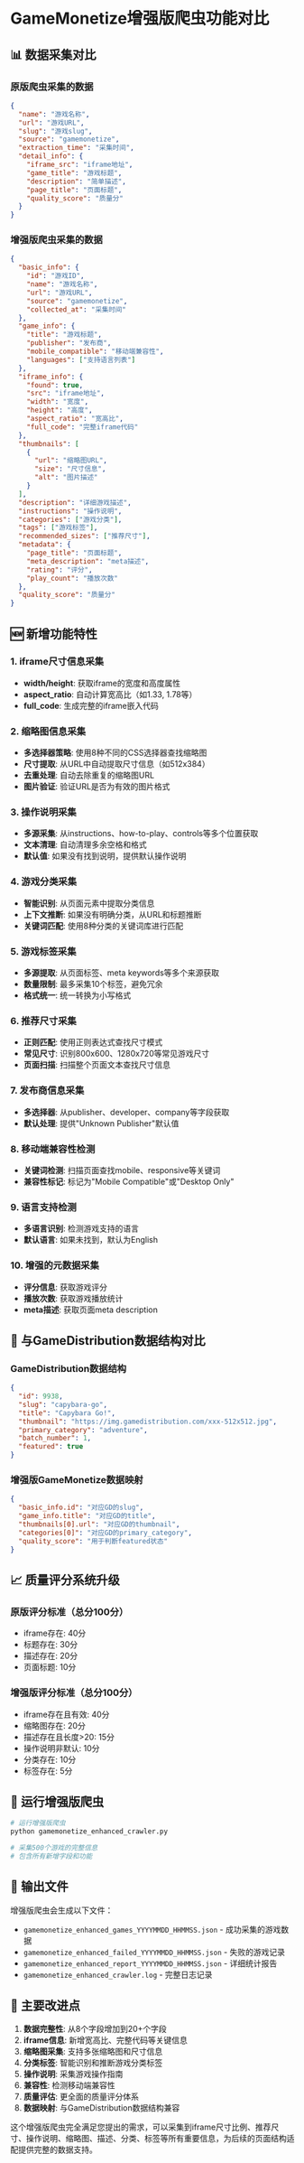 # GameMonetize增强版爬虫功能对比

## 📊 数据采集对比

### 原版爬虫采集的数据
```json
{
  "name": "游戏名称",
  "url": "游戏URL",
  "slug": "游戏slug",
  "source": "gamemonetize",
  "extraction_time": "采集时间",
  "detail_info": {
    "iframe_src": "iframe地址",
    "game_title": "游戏标题",
    "description": "简单描述",
    "page_title": "页面标题",
    "quality_score": "质量分"
  }
}
```

### 增强版爬虫采集的数据
```json
{
  "basic_info": {
    "id": "游戏ID",
    "name": "游戏名称", 
    "url": "游戏URL",
    "source": "gamemonetize",
    "collected_at": "采集时间"
  },
  "game_info": {
    "title": "游戏标题",
    "publisher": "发布商",
    "mobile_compatible": "移动端兼容性",
    "languages": ["支持语言列表"]
  },
  "iframe_info": {
    "found": true,
    "src": "iframe地址",
    "width": "宽度",
    "height": "高度", 
    "aspect_ratio": "宽高比",
    "full_code": "完整iframe代码"
  },
  "thumbnails": [
    {
      "url": "缩略图URL",
      "size": "尺寸信息",
      "alt": "图片描述"
    }
  ],
  "description": "详细游戏描述",
  "instructions": "操作说明",
  "categories": ["游戏分类"],
  "tags": ["游戏标签"],
  "recommended_sizes": ["推荐尺寸"],
  "metadata": {
    "page_title": "页面标题",
    "meta_description": "meta描述",
    "rating": "评分",
    "play_count": "播放次数"
  },
  "quality_score": "质量分"
}
```

## 🆕 新增功能特性

### 1. iframe尺寸信息采集
- **width/height**: 获取iframe的宽度和高度属性
- **aspect_ratio**: 自动计算宽高比（如1.33, 1.78等）
- **full_code**: 生成完整的iframe嵌入代码

### 2. 缩略图信息采集
- **多选择器策略**: 使用8种不同的CSS选择器查找缩略图
- **尺寸提取**: 从URL中自动提取尺寸信息（如512x384）
- **去重处理**: 自动去除重复的缩略图URL
- **图片验证**: 验证URL是否为有效的图片格式

### 3. 操作说明采集
- **多源采集**: 从instructions、how-to-play、controls等多个位置获取
- **文本清理**: 自动清理多余空格和格式
- **默认值**: 如果没有找到说明，提供默认操作说明

### 4. 游戏分类采集
- **智能识别**: 从页面元素中提取分类信息
- **上下文推断**: 如果没有明确分类，从URL和标题推断
- **关键词匹配**: 使用8种分类的关键词库进行匹配

### 5. 游戏标签采集
- **多源提取**: 从页面标签、meta keywords等多个来源获取
- **数量限制**: 最多采集10个标签，避免冗余
- **格式统一**: 统一转换为小写格式

### 6. 推荐尺寸采集
- **正则匹配**: 使用正则表达式查找尺寸模式
- **常见尺寸**: 识别800x600、1280x720等常见游戏尺寸
- **页面扫描**: 扫描整个页面文本查找尺寸信息

### 7. 发布商信息采集
- **多选择器**: 从publisher、developer、company等字段获取
- **默认处理**: 提供"Unknown Publisher"默认值

### 8. 移动端兼容性检测
- **关键词检测**: 扫描页面查找mobile、responsive等关键词
- **兼容性标记**: 标记为"Mobile Compatible"或"Desktop Only"

### 9. 语言支持检测
- **多语言识别**: 检测游戏支持的语言
- **默认语言**: 如果未找到，默认为English

### 10. 增强的元数据采集
- **评分信息**: 获取游戏评分
- **播放次数**: 获取游戏播放统计
- **meta描述**: 获取页面meta description

## 🔄 与GameDistribution数据结构对比

### GameDistribution数据结构
```json
{
  "id": 9938,
  "slug": "capybara-go", 
  "title": "Capybara Go!",
  "thumbnail": "https://img.gamedistribution.com/xxx-512x512.jpg",
  "primary_category": "adventure",
  "batch_number": 1,
  "featured": true
}
```

### 增强版GameMonetize数据映射
```json
{
  "basic_info.id": "对应GD的slug",
  "game_info.title": "对应GD的title", 
  "thumbnails[0].url": "对应GD的thumbnail",
  "categories[0]": "对应GD的primary_category",
  "quality_score": "用于判断featured状态"
}
```

## 📈 质量评分系统升级

### 原版评分标准（总分100分）
- iframe存在: 40分
- 标题存在: 30分  
- 描述存在: 20分
- 页面标题: 10分

### 增强版评分标准（总分100分）
- iframe存在且有效: 40分
- 缩略图存在: 20分
- 描述存在且长度>20: 15分
- 操作说明非默认: 10分
- 分类存在: 10分
- 标签存在: 5分

## 🚀 运行增强版爬虫

```bash
# 运行增强版爬虫
python gamemonetize_enhanced_crawler.py

# 采集500个游戏的完整信息
# 包含所有新增字段和功能
```

## 📁 输出文件

增强版爬虫会生成以下文件：
- `gamemonetize_enhanced_games_YYYYMMDD_HHMMSS.json` - 成功采集的游戏数据
- `gamemonetize_enhanced_failed_YYYYMMDD_HHMMSS.json` - 失败的游戏记录
- `gamemonetize_enhanced_report_YYYYMMDD_HHMMSS.json` - 详细统计报告
- `gamemonetize_enhanced_crawler.log` - 完整日志记录

## 🎯 主要改进点

1. **数据完整性**: 从8个字段增加到20+个字段
2. **iframe信息**: 新增宽高比、完整代码等关键信息
3. **缩略图采集**: 支持多张缩略图和尺寸信息
4. **分类标签**: 智能识别和推断游戏分类标签
5. **操作说明**: 采集游戏操作指南
6. **兼容性**: 检测移动端兼容性
7. **质量评估**: 更全面的质量评分体系
8. **数据映射**: 与GameDistribution数据结构兼容

这个增强版爬虫完全满足您提出的需求，可以采集到iframe尺寸比例、推荐尺寸、操作说明、缩略图、描述、分类、标签等所有重要信息，为后续的页面结构适配提供完整的数据支持。 